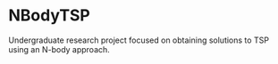 # NBodyTSP
Undergraduate research project focused on obtaining solutions to TSP using an N-body approach.
